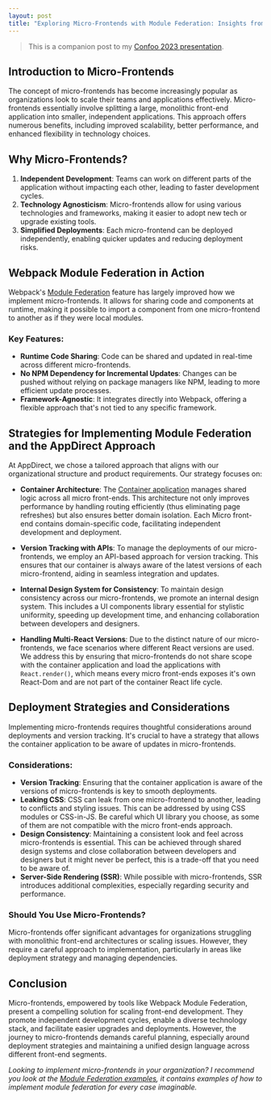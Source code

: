```yaml
---
layout: post
title: "Exploring Micro-Frontends with Module Federation: Insights from Practice"
---
```


> This is a companion post to my [Confoo 2023 presentation](https://drive.google.com/file/d/1K0OWytOmc3tB21ohnBKv-tOQdn5xnQwY/view?usp=sharing).

## Introduction to Micro-Frontends

The concept of micro-frontends has become increasingly popular as organizations look to scale their teams and applications effectively. Micro-frontends essentially involve splitting a large, monolithic front-end application into smaller, independent applications. This approach offers numerous benefits, including improved scalability, better performance, and enhanced flexibility in technology choices.

## Why Micro-Frontends?

1. **Independent Development**: Teams can work on different parts of the application without impacting each other, leading to faster development cycles.
2. **Technology Agnosticism**: Micro-frontends allow for using various technologies and frameworks, making it easier to adopt new tech or upgrade existing tools.
3. **Simplified Deployments**: Each micro-frontend can be deployed independently, enabling quicker updates and reducing deployment risks.

## Webpack Module Federation in Action

Webpack's [Module Federation](https://webpack.js.org/concepts/module-federation/) feature has largely improved how we implement micro-frontends. It allows for sharing code and components at runtime, making it possible to import a component from one micro-frontend to another as if they were local modules.

### Key Features:

- **Runtime Code Sharing**: Code can be shared and updated in real-time across different micro-frontends.
- **No NPM Dependency for Incremental Updates**: Changes can be pushed without relying on package managers like NPM, leading to more efficient update processes.
- **Framework-Agnostic**: It integrates directly into Webpack, offering a flexible approach that's not tied to any specific framework.

## Strategies for Implementing Module Federation and the AppDirect Approach

At AppDirect, we chose a tailored approach that aligns with our organizational structure and product requirements. Our strategy focuses on:

- **Container Architecture**: The [Container application](https://medium.com/nerd-for-tech/micro-front-ends-hands-on-project-63bd3327e162) manages shared logic across all micro front-ends. This architecture not only improves performance by handling routing efficiently (thus eliminating page refreshes) but also ensures better domain isolation. Each Micro front-end contains domain-specific code, facilitating independent development and deployment.

- **Version Tracking with APIs**: To manage the deployments of our micro-frontends, we employ an API-based approach for version tracking. This ensures that our container is always aware of the latest versions of each micro-frontend, aiding in seamless integration and updates.

- **Internal Design System for Consistency**: To maintain design consistency across our micro-frontends, we promote an internal design system. This includes a UI components library essential for stylistic uniformity, speeding up development time, and enhancing collaboration between developers and designers.

- **Handling Multi-React Versions**: Due to the distinct nature of our micro-frontends, we face scenarios where different React versions are used. We address this by ensuring that micro-frontends do not share scope with the container application and load the applications with `React.render()`, which means every micro front-ends exposes it's own React-Dom and are not part of the container React life cycle.

## Deployment Strategies and Considerations

Implementing micro-frontends requires thoughtful considerations around deployments and version tracking. It's crucial to have a strategy that allows the container application to be aware of updates in micro-frontends.

### Considerations:

- **Version Tracking**: Ensuring that the container application is aware of the versions of micro-frontends is key to smooth deployments.
- **Leaking CSS**: CSS can leak from one micro-frontend to another, leading to conflicts and styling issues. This can be addressed by using CSS modules or CSS-in-JS. Be careful which UI library you choose, as some of them are not compatible with the micro front-ends approach.
- **Design Consistency**: Maintaining a consistent look and feel across micro-frontends is essential. This can be achieved through shared design systems and close collaboration between developers and designers but it might never be perfect, this is a trade-off that you need to be aware of.
- **Server-Side Rendering (SSR)**: While possible with micro-frontends, SSR introduces additional complexities, especially regarding security and performance.

### Should You Use Micro-Frontends?

Micro-frontends offer significant advantages for organizations struggling with monolithic front-end architectures or scaling issues. However, they require a careful approach to implementation, particularly in areas like deployment strategy and managing dependencies.

## Conclusion

Micro-frontends, empowered by tools like Webpack Module Federation, present a compelling solution for scaling front-end development. They promote independent development cycles, enable a diverse technology stack, and facilitate easier upgrades and deployments. However, the journey to micro-frontends demands careful planning, especially around deployment strategies and maintaining a unified design language across different front-end segments.

*Looking to implement micro-frontends in your organization? I recommend you look at the [Module Federation examples](https://github.com/module-federation/module-federation-examples), it contains examples of how to implement module federation for every case imaginable.*

